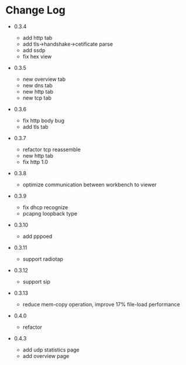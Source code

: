 # Change Log

- 0.3.4
  * add http tab
  * add tls->handshake->cetificate parse
  * add ssdp 
  * fix hex view

- 0.3.5
  * new overview tab
  * new dns tab
  * new http tab
  * new tcp tab

- 0.3.6
  * fix http body bug
  * add tls tab

- 0.3.7
  * refactor tcp reassemble
  * new http tab
  * fix http 1.0

- 0.3.8
  * optimize communication between workbench to viewer

- 0.3.9
  * fix dhcp recognize
  * pcapng loopback type
  
- 0.3.10
  * add pppoed

- 0.3.11
  * support radiotap
  
- 0.3.12
  * support sip
- 0.3.13
  * reduce mem-copy operation, improve 17% file-load performance
- 0.4.0
  * refactor 
- 0.4.3
  * add udp statistics page
  * add overview page